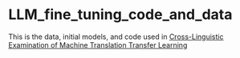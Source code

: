 # LLM_fine_tuning_code_and_data
This is the data, initial models, and code used in [Cross-Linguistic Examination of Machine Translation Transfer Learning](https://arxiv.org/abs/2501.00045)

